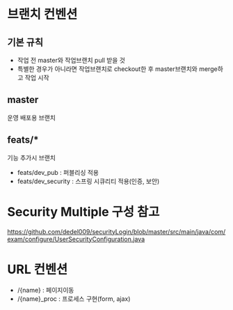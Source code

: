# 브랜치 컨벤션
## 기본 규칙
- 작업 전 master와 작업브랜치 pull 받을 것
- 특별한 경우가 아니라면 작업브랜치로 checkout한 후 master브랜치와 merge하고 작업 시작

## master
운영 배포용 브랜치

## feats/*
기능 추가시 브랜치
- feats/dev_pub :  퍼블리싱 적용
- feats/dev_security : 스프링 시큐리티 적용(인증, 보안)

# Security Multiple 구성 참고
https://github.com/dedel009/securityLogin/blob/master/src/main/java/com/exam/configure/UserSecurityConfiguration.java

# URL 컨벤션
- /{name}      : 페이지이동
- /{name}_proc : 프로세스 구현(form, ajax)